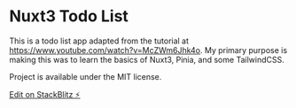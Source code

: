 # Nuxt3 Todo List

This is a todo list app adapted from the tutorial at https://www.youtube.com/watch?v=McZWm6Jhk4o. My primary purpose is making this was to learn the basics of Nuxt3, Pinia, and some TailwindCSS.

Project is available under the MIT license.

[Edit on StackBlitz ⚡️](https://stackblitz.com/edit/nuxt3-todo-list)
